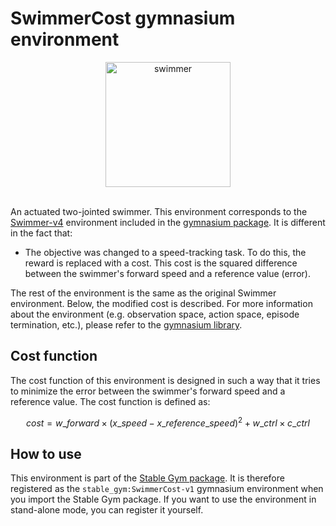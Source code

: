 # SwimmerCost gymnasium environment

<div align="center">
    <img src="https://github.com/rickstaa/stable-gym/assets/17570430/dccd73b4-c97e-46ce-ba0d-4a1328c0aefe" alt="swimmer" width="200px">
</div>
</br>

An actuated two-jointed swimmer. This environment corresponds to the [Swimmer-v4](https://gymnasium.farama.org/environments/mujoco/swimmer) environment included in the [gymnasium package](https://gymnasium.farama.org/). It is different in the fact that:

*   The objective was changed to a speed-tracking task. To do this, the reward is replaced with a cost. This cost is the squared difference between the swimmer's forward speed and a reference value (error).

The rest of the environment is the same as the original Swimmer environment. Below, the modified cost is described. For more information about the environment (e.g. observation space, action space, episode termination, etc.), please refer to the [gymnasium library](https://gymnasium.farama.org/environments/mujoco/swimmer/).

## Cost function

The cost function of this environment is designed in such a way that it tries to minimize the error between the swimmer's forward speed and a reference value. The cost function is defined as:

$$
cost = w\_{forward} \times (x\_{speed} - x\_{reference\_speed})^2 + w\_{ctrl} \times c\_{ctrl}
$$

## How to use

This environment is part of the [Stable Gym package](https://github.com/rickstaa/stable-gym). It is therefore registered as the `stable_gym:SwimmerCost-v1` gymnasium environment when you import the Stable Gym package. If you want to use the environment in stand-alone mode, you can register it yourself.
